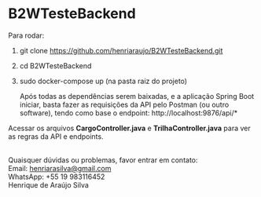 
# B2WTesteBackend

Para rodar:
 1. git clone https://github.com/henriaraujo/B2WTesteBackend.git
 2. cd B2WTesteBackend
 3. sudo docker-compose up (na pasta raiz do projeto)

	Após todas as dependências serem baixadas, e a aplicação Spring Boot iniciar, basta fazer as requisições da API pelo Postman (ou outro software), tendo como base o endpoint:
http://localhost:9876/api/*

Acessar os arquivos **CargoController.java** e **TrilhaController.java**
para ver as regras da API e endpoints.

<br />Quaisquer dúvidas ou problemas, favor entrar em contato:
<br />Email: henriarasilva@gmail.com
<br />WhatsApp: +55 19 983116452
<br />Henrique de Araújo Silva
